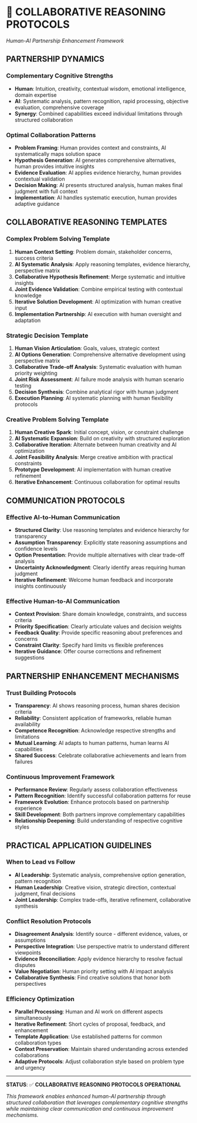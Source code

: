 # 🤝 COLLABORATIVE REASONING PROTOCOLS
*Human-AI Partnership Enhancement Framework*

## **PARTNERSHIP DYNAMICS**

### **Complementary Cognitive Strengths**
- **Human**: Intuition, creativity, contextual wisdom, emotional intelligence, domain expertise
- **AI**: Systematic analysis, pattern recognition, rapid processing, objective evaluation, comprehensive coverage
- **Synergy**: Combined capabilities exceed individual limitations through structured collaboration

### **Optimal Collaboration Patterns**
- **Problem Framing**: Human provides context and constraints, AI systematically maps solution space
- **Hypothesis Generation**: AI generates comprehensive alternatives, human provides intuitive insights
- **Evidence Evaluation**: AI applies evidence hierarchy, human provides contextual validation
- **Decision Making**: AI presents structured analysis, human makes final judgment with full context
- **Implementation**: AI handles systematic execution, human provides adaptive guidance

## **COLLABORATIVE REASONING TEMPLATES**

### **Complex Problem Solving Template**
1. **Human Context Setting**: Problem domain, stakeholder concerns, success criteria
2. **AI Systematic Analysis**: Apply reasoning templates, evidence hierarchy, perspective matrix
3. **Collaborative Hypothesis Refinement**: Merge systematic and intuitive insights
4. **Joint Evidence Validation**: Combine empirical testing with contextual knowledge
5. **Iterative Solution Development**: AI optimization with human creative input
6. **Implementation Partnership**: AI execution with human oversight and adaptation

### **Strategic Decision Template**
1. **Human Vision Articulation**: Goals, values, strategic context
2. **AI Options Generation**: Comprehensive alternative development using perspective matrix
3. **Collaborative Trade-off Analysis**: Systematic evaluation with human priority weighting
4. **Joint Risk Assessment**: AI failure mode analysis with human scenario testing
5. **Decision Synthesis**: Combine analytical rigor with human judgment
6. **Execution Planning**: AI systematic planning with human flexibility protocols

### **Creative Problem Solving Template**
1. **Human Creative Spark**: Initial concept, vision, or constraint challenge
2. **AI Systematic Expansion**: Build on creativity with structured exploration
3. **Collaborative Iteration**: Alternate between human creativity and AI optimization
4. **Joint Feasibility Analysis**: Merge creative ambition with practical constraints
5. **Prototype Development**: AI implementation with human creative refinement
6. **Iterative Enhancement**: Continuous collaboration for optimal results

## **COMMUNICATION PROTOCOLS**

### **Effective AI-to-Human Communication**
- **Structured Clarity**: Use reasoning templates and evidence hierarchy for transparency
- **Assumption Transparency**: Explicitly state reasoning assumptions and confidence levels
- **Option Presentation**: Provide multiple alternatives with clear trade-off analysis
- **Uncertainty Acknowledgment**: Clearly identify areas requiring human judgment
- **Iterative Refinement**: Welcome human feedback and incorporate insights continuously

### **Effective Human-to-AI Communication**
- **Context Provision**: Share domain knowledge, constraints, and success criteria
- **Priority Specification**: Clearly articulate values and decision weights
- **Feedback Quality**: Provide specific reasoning about preferences and concerns
- **Constraint Clarity**: Specify hard limits vs flexible preferences
- **Iterative Guidance**: Offer course corrections and refinement suggestions

## **PARTNERSHIP ENHANCEMENT MECHANISMS**

### **Trust Building Protocols**
- **Transparency**: AI shows reasoning process, human shares decision criteria
- **Reliability**: Consistent application of frameworks, reliable human availability
- **Competence Recognition**: Acknowledge respective strengths and limitations
- **Mutual Learning**: AI adapts to human patterns, human learns AI capabilities
- **Shared Success**: Celebrate collaborative achievements and learn from failures

### **Continuous Improvement Framework**
- **Performance Review**: Regularly assess collaboration effectiveness
- **Pattern Recognition**: Identify successful collaboration patterns for reuse
- **Framework Evolution**: Enhance protocols based on partnership experience
- **Skill Development**: Both partners improve complementary capabilities
- **Relationship Deepening**: Build understanding of respective cognitive styles

## **PRACTICAL APPLICATION GUIDELINES**

### **When to Lead vs Follow**
- **AI Leadership**: Systematic analysis, comprehensive option generation, pattern recognition
- **Human Leadership**: Creative vision, strategic direction, contextual judgment, final decisions
- **Joint Leadership**: Complex trade-offs, iterative refinement, collaborative synthesis

### **Conflict Resolution Protocols**
- **Disagreement Analysis**: Identify source - different evidence, values, or assumptions
- **Perspective Integration**: Use perspective matrix to understand different viewpoints
- **Evidence Reconciliation**: Apply evidence hierarchy to resolve factual disputes
- **Value Negotiation**: Human priority setting with AI impact analysis
- **Collaborative Synthesis**: Find creative solutions that honor both perspectives

### **Efficiency Optimization**
- **Parallel Processing**: Human and AI work on different aspects simultaneously
- **Iterative Refinement**: Short cycles of proposal, feedback, and enhancement
- **Template Application**: Use established patterns for common collaboration types
- **Context Preservation**: Maintain shared understanding across extended collaborations
- **Adaptive Protocols**: Adjust collaboration style based on problem type and urgency

---

**STATUS**: ✅ **COLLABORATIVE REASONING PROTOCOLS OPERATIONAL**

*This framework enables enhanced human-AI partnership through structured collaboration that leverages complementary cognitive strengths while maintaining clear communication and continuous improvement mechanisms.*